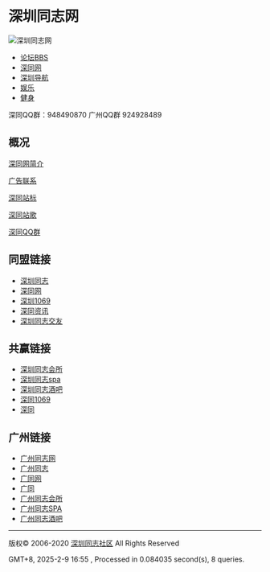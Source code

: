 # 深圳同志网

![深圳同志网](template/www.zheyitianshi.com_1475853297/src/logo.png)

- [论坛BBS](https://bbs.szgays.org "BBS")
- [深同网](https://pc.sztz.org/)
- [深圳导航](http://www.szmb.cc)
- [娱乐](http://www.szgays.org/forum.php?mod=forumdisplay&fid=53)
- [健身](http://www.szgays.org/forum.php?mod=forumdisplay&fid=52)

深同QQ群：948490870 广州QQ群 924928489

## 概况

[深同网简介](http://www.sz55.net/guanyu/)

[广告联系](http://www.sz55.net/guanyu/ads/)

[深同站标](http://www.sz55.net/guanyu/zhanbiao/)

[深同站歌](http://www.sz55.net/guanyu/zhange/)

[深同QQ群](http://www.sz55.net/guanyu/qq/)

## 同盟链接

- [深圳同志](https://www.sztz.org)
- [深同网](https://www.szgay.com)
- [深圳1069](https://www.szgays.com/)
- [深同资讯](http://www.szgay5.com)
- [深圳同志交友](https://www.0755tz.com)

## 共赢链接

- [深圳同志会所](http://www.8sztz.com/)
- [深圳同志spa](http://www.szspa.org/)
- [深圳同志酒吧](http://www.szspa5.com/)
- [深同1069](https://www.xiuku.org)
- [深同](https://www.xiuku.net)

## 广州链接

- [广州同志网](https://www.gztz6.com)
- [广州同志](http://www.gztz5.com)
- [广同网](https://www.gztz7.com)
- [广同](http://www.gztz9.com)
- [广州同志会所](http://www.gztz4.com)
- [广州同志SPA](http://www.gztz3.com)
- [广州同志酒吧](http://www.gzspa8.com)

---

版权© 2006-2020 [深圳同志社区](http://www.szgays.org) All Rights Reserved

GMT+8, 2025-2-9 16:55 , Processed in 0.084035 second(s), 8 queries.